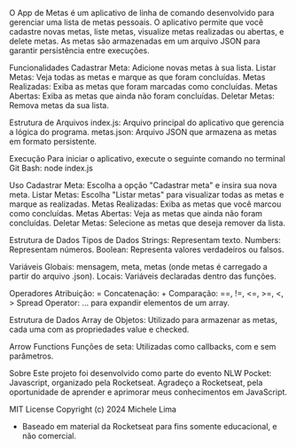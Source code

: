 O App de Metas é um aplicativo de linha de comando desenvolvido para gerenciar uma lista de metas pessoais. O aplicativo permite que você cadastre novas metas, liste metas, visualize metas realizadas ou abertas, e delete metas. As metas são armazenadas em um arquivo JSON para garantir persistência entre execuções.

Funcionalidades
Cadastrar Meta: Adicione novas metas à sua lista.
Listar Metas: Veja todas as metas e marque as que foram concluídas.
Metas Realizadas: Exiba as metas que foram marcadas como concluídas.
Metas Abertas: Exiba as metas que ainda não foram concluídas.
Deletar Metas: Remova metas da sua lista.


Estrutura de Arquivos
index.js: Arquivo principal do aplicativo que gerencia a lógica do programa.
metas.json: Arquivo JSON que armazena as metas em formato persistente.


Execução
Para iniciar o aplicativo, execute o seguinte comando no terminal Git Bash: node index.js


Uso
Cadastrar Meta: Escolha a opção "Cadastrar meta" e insira sua nova meta.
Listar Metas: Escolha "Listar metas" para visualizar todas as metas e marque as realizadas.
Metas Realizadas: Exiba as metas que você marcou como concluídas.
Metas Abertas: Veja as metas que ainda não foram concluídas.
Deletar Metas: Selecione as metas que deseja remover da lista.


Estrutura de Dados
Tipos de Dados
Strings: Representam texto.
Numbers: Representam números.
Boolean: Representa valores verdadeiros ou falsos.


Variáveis
Globais: mensagem, meta, metas (onde metas é carregado a partir do arquivo .json).
Locais: Variáveis declaradas dentro das funções.


Operadores
Atribuição: =
Concatenação: +
Comparação: ==, !=, <=, >=, <, >
Spread Operator: ... para expandir elementos de um array.


Estrutura de Dados
Array de Objetos: Utilizado para armazenar as metas, cada uma com as propriedades value e checked.


Arrow Functions
Funções de seta: Utilizadas como callbacks, com e sem parâmetros.


Sobre
Este projeto foi desenvolvido como parte do evento NLW Pocket: Javascript, organizado pela Rocketseat. Agradeço a Rocketseat, pela oportunidade de aprender e aprimorar meus conhecimentos em JavaScript.


MIT License
Copyright (c) 2024 Michele Lima
- Baseado em material da Rocketseat para fins somente educacional, e não comercial.
